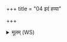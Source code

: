 +++
title = "04 इदं हव्या"

+++
<details><summary>मूलम् (WS)</summary>

इदं हव्या उपेतनेदं संस्रावणा उत ।  
इहैतु सर्वो यः पशुरस्य वर्धयता रयिम् ॥ ४ ॥
</details>